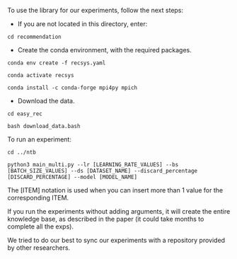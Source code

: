 To use the library for our experiments, follow the next steps:

- If you are not located in this directory, enter:

```
cd recommendation
```

- Create the conda environment, with the required packages.

```
conda env create -f recsys.yaml
```

```
conda activate recsys
```

```
conda install -c conda-forge mpi4py mpich
```

- Download the data.

```
cd easy_rec
```

```
bash download_data.bash
```

To run an experiment:

```
cd ../ntb
```

```
python3 main_multi.py --lr [LEARNING_RATE_VALUES] --bs [BATCH_SIZE_VALUES] --ds [DATASET_NAME] --discard_percentage [DISCARD_PERCENTAGE] --model [MODEL_NAME]
```

The [ITEM] notation is used when you can insert more than 1 value for the corresponding ITEM.

If you run the experiments without adding arguments, it will create the entire knowledge base, as described in the paper (it could take months to complete all the exps).

We tried to do our best to sync our experiments with a repository provided by other researchers.
